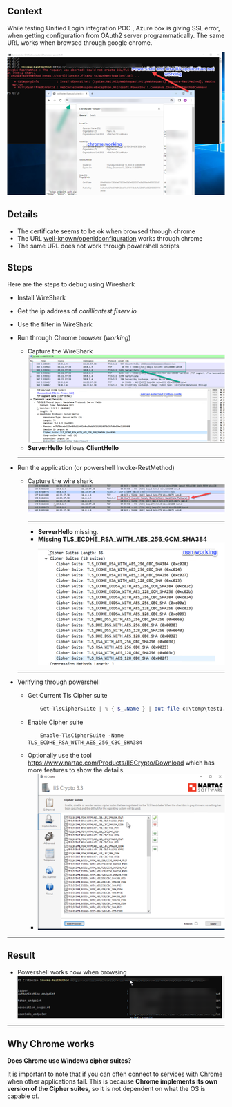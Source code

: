 ## Context
While testing Unified Login integration POC , Azure box is giving SSL error, when getting configuration from OAuth2 server programmatically. The same URL works when browsed through google chrome.

![issue](./issue.png)

## Details
* The certificate seems to be ok when browsed through chrome
* The URL [well-known/openidconfiguration](https://corilliantest.fiserv.io/authentication/.well-known/openid-configuration) works through chrome
* The same URL does not work through powershell scripts

## Steps

Here are the steps to debug using Wireshark

* Install WireShark
* Get the ip address of _corilliantest.fiserv.io_
* Use the filter in WireShark
* Run through Chrome browser (_working_)
  * Capture the WireShark
    ![working](./working.png)
  * __ServerHello__ follows __ClientHello__
  ___
* Run the application (or powershell Invoke-RestMethod) 
  * Capture the wire shark
    ![handshake_issue](./handshake_issue.png)
    ___
    * __ServerHello__ missing.
    * **Missing TLS_ECDHE_RSA_WITH_AES_256_GCM_SHA384**
    ![nonworking](./nonworking.png)
    
  ___
* Verifying through powershell
  * Get Current Tls Cipher suite
    ```powershell
        Get-TlsCipherSuite | % { $_.Name } | out-file c:\temp\test1.txt
    ``` 
  * Enable Cipher suite
    ```
        Enable-TlsCipherSuite -Name TLS_ECDHE_RSA_WITH_AES_256_CBC_SHA384
    ```
  * Optionally use the tool https://www.nartac.com/Products/IISCrypto/Download which has more features to show the details.
    * ![cryptoui_tool](./cryptoui_tool.png)

___

## Result
  * Powershell works now when browsing
    ![powershell_working](./powershell_working.png)

___

## Why Chrome works

**Does Chrome use Windows cipher suites?**

It is important to note that if you can often connect to services with Chrome when other applications fail. This is because **Chrome implements its own version of the Cipher suites**, so it is not dependent on what the OS is capable of.